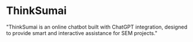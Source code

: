 # ThinkSumai
"ThinkSumai is an online chatbot built with ChatGPT integration, designed to provide smart and interactive assistance for SEM projects."
